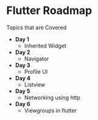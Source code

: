 # Flutter Roadmap
Topics that are Covered 

* **Day 1** 
  * Inherited Widget
* **Day 2** 
  * Navigator 
* **Day 3**
  * Profile UI
* **Day 4**
  * Listview
* **Day 5**
  * Networking using http
* **Day 6**
  * Viewgroups in flutter

